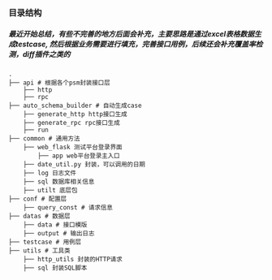 ### 目录结构

##### 最近开始总结，有些不完善的地方后面会补充，主要思路是通过excel表格数据生成testcase, 然后根据业务需要进行填充，完善接口用例，后续还会补充覆盖率检测，diff插件之类的
```
.
├── api # 根据各个psm封装接口层
    ├── http
    ├── rpc
├── auto_schema_builder # 自动生成case
    ├── generate_http http接口生成
    ├── generate_rpc rpc接口生成
    ├── run 
├── common # 通用方法
    ├── web_flask 测试平台登录界面
        ├── app web平台登录主入口
    ├── date_util.py 封装，可以调用的日期
    ├── log 日志文件
    ├── sql 数据库相关信息
    ├── utilt 底层包
├── conf # 配置层
    ├── query_const # 请求信息
├── datas # 数据层
    ├── data # 接口模版
    ├── output # 输出日志
├── testcase # 用例层
├── utils # 工具类
    ├── http_utils 封装的HTTP请求
    ├── sql 封装SQL脚本